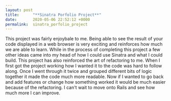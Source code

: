 ```yaml
---
layout: post
title:      "**Sinatra Porfolio Project**"
date:       2020-05-06 22:52:12 +0000
permalink:  sinatra_porfolio_project
---
```


This project was fairly enjoybale to me. Being able to see the result of your code displayed in a web browser is very exciting and reinforces how much we are able to learn. While in the process of completing this project a few other ideas came into my head of how I could use Sinatra and what I could build. This project has also reinforced the art of refactoring to me. When I first got the project working how I wanted it to the code was hard to follow along. Once I went through it twice and grouped different bits of logic together it made the code much more readable. Now if I wanted to go back and add features or change how something worked it would be much easier because of the refactoring. I can't wait to move onto Rails and see how much more I can improve.
